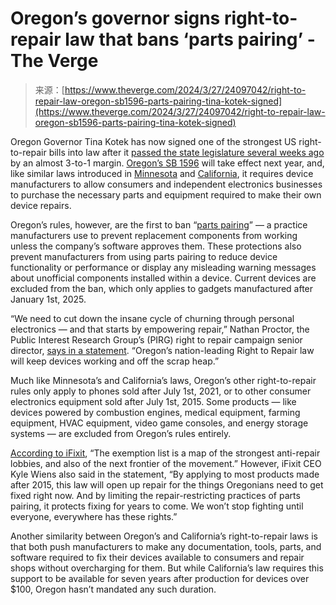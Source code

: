 <!--yml
category: 未分类
date: 2024-05-29 12:42:24
-->

# Oregon’s governor signs right-to-repair law that bans ‘parts pairing’ - The Verge

> 来源：[https://www.theverge.com/2024/3/27/24097042/right-to-repair-law-oregon-sb1596-parts-pairing-tina-kotek-signed](https://www.theverge.com/2024/3/27/24097042/right-to-repair-law-oregon-sb1596-parts-pairing-tina-kotek-signed)

Oregon Governor Tina Kotek has now signed one of the strongest US right-to-repair bills into law after it [passed the state legislature several weeks ago](/2024/3/4/24090828/oregon-right-to-repair-sb-1596-parts-pairing) by an almost 3-to-1 margin. [Oregon’s SB 1596](https://olis.oregonlegislature.gov/liz/2024R1/Measures/Overview/SB1596) will take effect next year, and, like similar laws introduced in [Minnesota](/2023/5/24/23736326/minnesota-right-to-repair-laws-passed-electronics-free-documentation) and [California](/23910066/right-to-repair-law-newsom-california-sb-244), it requires device manufacturers to allow consumers and independent electronics businesses to purchase the necessary parts and equipment required to make their own device repairs.

Oregon’s rules, however, are the first to ban “[parts pairing](/2023/11/14/23961136/ifixit-and-pirg-petition-ftc-right-to-repair-rules)” — a practice manufacturers use to prevent replacement components from working unless the company’s software approves them. These protections also prevent manufacturers from using parts pairing to reduce device functionality or performance or display any misleading warning messages about unofficial components installed within a device. Current devices are excluded from the ban, which only applies to gadgets manufactured after January 1st, 2025.

“We need to cut down the insane cycle of churning through personal electronics — and that starts by empowering repair,” Nathan Proctor, the Public Interest Research Group’s (PIRG) right to repair campaign senior director, [says in a statement](https://pirg.org/media-center/oregon-gov-signs-right-to-repair/#:~:text=Nathan%20Proctor&text=SALEM%2C%20Ore.,appliances%2C%20laptops%20and%20cell%20phones.). “Oregon’s nation-leading Right to Repair law will keep devices working and off the scrap heap.”

Much like Minnesota’s and California’s laws, Oregon’s other right-to-repair rules only apply to phones sold after July 1st, 2021, or to other consumer electronics equipment sold after July 1st, 2015\. Some products — like devices powered by combustion engines, medical equipment, farming equipment, HVAC equipment, video game consoles, and energy storage systems — are excluded from Oregon’s rules entirely.

[According to iFixit](https://www.ifixit.com/News/92144/oregon-just-struck-a-blow-to-parts-pairing-and-won-a-decade-of-repair-support), “The exemption list is a map of the strongest anti-repair lobbies, and also of the next frontier of the movement.” However, iFixit CEO Kyle Wiens also said in the statement, “By applying to most products made after 2015, this law will open up repair for the things Oregonians need to get fixed right now. And by limiting the repair-restricting practices of parts pairing, it protects fixing for years to come. We won’t stop fighting until everyone, everywhere has these rights.”

Another similarity between Oregon’s and California’s right-to-repair laws is that both push manufacturers to make any documentation, tools, parts, and software required to fix their devices available to consumers and repair shops without overcharging for them. But while California’s law requires this support to be available for seven years after production for devices over $100, Oregon hasn’t mandated any such duration.